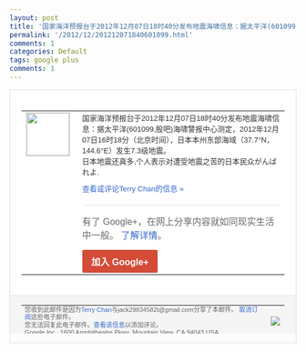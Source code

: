```yaml
---
layout: post
title: '国家海洋预报台于2012年12月07日18时40分发布地震海啸信息：据太平洋(601099...'
permalink: '/2012/12/201212071840601099.html'
comments: 1
categories: Default
tags: google plus
comments: 1
---
```

<div style="border:solid 1px #dfdfdf;color:#686868;font:13px Arial"><div style="background-color:#fff;padding:20px;"><table cellpadding="0" cellspacing="0"><tr><td style="padding-right:15px;vertical-align:top"><a href="https://plus.google.com/_/notifications/emlink?emrecipient=110200756825219614165&amp;emid=CJCW0faqiLQCFcsDTAodX28AAA&amp;path=%2F108643996575278738906&amp;dt=1354884726412&amp;uob=8"><img height="75" src="https://lh3.googleusercontent.com/-KKRGTyJ5Bl0/AAAAAAAAAAI/AAAAAAAAtnY/R4QEWIp3Ur0/s75-c-k-a/photo.jpg" style="border:solid 1px #cccccc;" width="75"/></a></td><td style="width:578px;color:#333;font:13px Arial;vertical-align:top"><div style="padding-bottom:10px">国家海洋预报台于2012年12月07日1<wbr/>8时40分发布地震海啸信息：据太平洋(6<wbr/>01099,股吧)海啸警报中心测定，20<wbr/>12年12月07日16时18分（北京时间<wbr/>），日本本州东部海域（37.7°N，14<wbr/>4.6°E）发生7.3级地震。<br/>日本地震还<wbr/>真多,个人表示对遭受地震之苦的日本民众が<wbr/>んばれよ.</div><a href="https://plus.google.com/_/notifications/emlink?emrecipient=110200756825219614165&amp;emid=CJCW0faqiLQCFcsDTAodX28AAA&amp;path=%2F108643996575278738906%2Fposts%2FGTXuWn645U1%3Fgpinv%3DAMIXal9rpnWtE0XISe1StsUZ72epR_fQqAIBHpUPibobjiFcoExke4USnxDqt1EKyG_2lywYbD0HVxzvXMe0LXP8l7vJ6OsXU4BZaS2GswxCy0pQpdJzhCU&amp;dt=1354884726412&amp;uob=8" style="color:#3366CC;text-decoration:none">查看或评论Terry Chan的信息 »</a><div style="margin-top:20px;border-top:solid 1px #dfdfdf"><div style="padding:15px 0;color:#686868;font:16px Arial">有了 Google+，在网上分享内容就如同现实生活中一般。 <a href="http://www.google.com/+/learnmore/" style="color:#3366CC;text-decoration:none">了解详情</a>。</div><a href="https://plus.google.com/_/notifications/emlink?emrecipient=110200756825219614165&amp;emid=CJCW0faqiLQCFcsDTAodX28AAA&amp;path=%2F%3Fgpinv%3DAMIXal9rpnWtE0XISe1StsUZ72epR_fQqAIBHpUPibobjiFcoExke4USnxDqt1EKyG_2lywYbD0HVxzvXMe0LXP8l7vJ6OsXU4BZaS2GswxCy0pQpdJzhCU&amp;dt=1354884726412&amp;uob=8" style="display:inline-block;padding:7px 15px;background-color:#d44b38; color:#fff;font-size:16px; font-weight:bold;border-radius:2px;-webkit-border-radius:2px; -moz-border-radius:2px;border:solid 1px #c43b28; white-space:nowrap;text-decoration:none">加入 Google+</a></div></td></tr></table></div><div style="border-top:solid 1px #dfdfdf;padding:0 20px; background-color:#f5f5f5"><table cellpadding="0" cellspacing="0" style="height:50px"><tbody><tr><td style="vertical-align:middle;width:100%; color:#636363;font:11px Arial; line-height:120%">您收到此邮件是因为<a href="https://plus.google.com/_/notifications/emlink?emrecipient=110200756825219614165&amp;emid=CJCW0faqiLQCFcsDTAodX28AAA&amp;path=%2F108643996575278738906%3Fgpinv%3DAMIXal9rpnWtE0XISe1StsUZ72epR_fQqAIBHpUPibobjiFcoExke4USnxDqt1EKyG_2lywYbD0HVxzvXMe0LXP8l7vJ6OsXU4BZaS2GswxCy0pQpdJzhCU&amp;dt=1354884726412&amp;uob=8" style="color:#3366CC;text-decoration:none">Terry Chan</a>与jack29834582t@gmail.com分享了本邮件。 <a href="https://plus.google.com/_/notifications/emlink?emrecipient=110200756825219614165&amp;emid=CJCW0faqiLQCFcsDTAodX28AAA&amp;path=%2F_%2Fnonplus%2Femailsettings%3Fgpinv%3DAMIXal9rpnWtE0XISe1StsUZ72epR_fQqAIBHpUPibobjiFcoExke4USnxDqt1EKyG_2lywYbD0HVxzvXMe0LXP8l7vJ6OsXU4BZaS2GswxCy0pQpdJzhCU%26est%3DADH5u8X69xCEbzQuAZvwRjeF3SMuQ_XYqmVDtz1tdJBnnCgovzQ1AuUAcKWlBuW_U23vsDlNI_uJVLjefALzIb8ApJCk67j9KJ1x_H_4XiiF7k00gsuGoH3ryjlblRR0rUS1eS7C4pLNiTzTvtINZahYdoVH6XWt_A&amp;dt=1354884726412&amp;uob=8" style="color:#3366CC;text-decoration:none">取消订阅</a>这些电子邮件。<br/>您无法回复此电子邮件。<a href="https://plus.google.com/_/notifications/emlink?emrecipient=110200756825219614165&amp;emid=CJCW0faqiLQCFcsDTAodX28AAA&amp;path=%2F108643996575278738906%2Fposts%2FGTXuWn645U1%3Fgpinv%3DAMIXal9rpnWtE0XISe1StsUZ72epR_fQqAIBHpUPibobjiFcoExke4USnxDqt1EKyG_2lywYbD0HVxzvXMe0LXP8l7vJ6OsXU4BZaS2GswxCy0pQpdJzhCU&amp;dt=1354884726412&amp;uob=8" style="color:#3366CC;text-decoration:none">查看该信息</a>以添加评论。<br/>Google Inc., 1600 Amphitheatre Pkwy, Mountain View, CA 94043 USA<br/></td><td><img src="https://ssl.gstatic.com/s2/oz/images/notifications/logo/google-plus-6617a72bb36cc548861652780c9e6ff1.png"/></td></tr></tbody></table></div></div>
